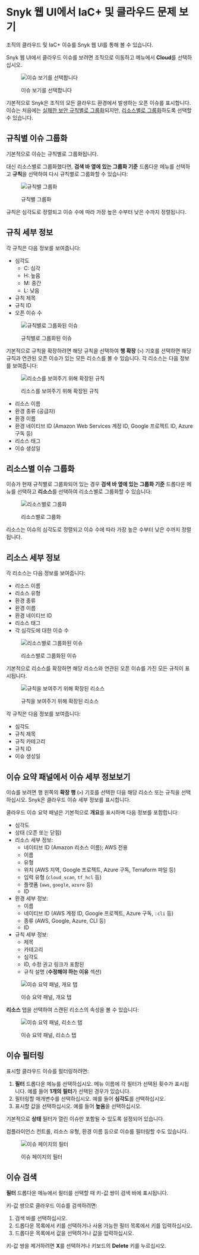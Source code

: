 # Snyk 웹 UI에서 IaC+ 및 클라우드 문제 보기

조직의 클라우드 및 IaC+ 이슈를 Snyk 웹 UI를 통해 볼 수 있습니다.

Snyk 웹 UI에서 클라우드 이슈를 보려면 조직으로 이동하고 메뉴에서 **Cloud**를 선택하십시오.

<figure><img src="../../../../.gitbook/assets/snyk-cloud-access-issues-page-3.png" alt="이슈 보기를 선택합니다"><figcaption><p>이슈 보기를 선택합니다</p></figcaption></figure>

기본적으로 Snyk은 조직의 모든 클라우드 환경에서 발생하는 오픈 이슈를 표시합니다. 이슈는 처음에는 [실패한 보안 규칙별로 그룹화](view-iac+-and-cloud-issues-in-the-snyk-web-ui.md#group-cloud-issues-by-rule)되지만, [리소스별로 그룹화](view-iac+-and-cloud-issues-in-the-snyk-web-ui.md#group-cloud-issues-by-resource)하도록 선택할 수 있습니다.

## 규칙별 이슈 그룹화

기본적으로 이슈는 규칙별로 그룹화됩니다.

대신 리소스별로 그룹화했다면, **검색 바 옆에 있는 그룹화 기준** 드롭다운 메뉴를 선택하고 **규칙**을 선택하여 다시 규칙별로 그룹화할 수 있습니다:

<figure><img src="../../../../.gitbook/assets/snyk-cloud-how-to-group-by-rule-3.png" alt="규칙별 그룹화"><figcaption><p>규칙별 그룹화</p></figcaption></figure>

규칙은 심각도로 정렬되고 이슈 수에 따라 가장 높은 수부터 낮은 수까지 정렬됩니다.

## 규칙 세부 정보

각 규칙은 다음 정보를 보여줍니다:

* 심각도
  * C: 심각
  * H: 높음
  * M: 중간
  * L: 낮음
* 규칙 제목
* 규칙 ID
* 오픈 이슈 수

<figure><img src="../../../../.gitbook/assets/snyk-cloud-grouped-by-rule-3.png" alt="규칙별로 그룹화된 이슈"><figcaption><p>규칙별로 그룹화된 이슈</p></figcaption></figure>

기본적으로 규칙을 확장하려면 해당 규칙을 선택하여 **행 확장** (`>`) 기호를 선택하면 해당 규칙과 연관된 오픈 이슈가 있는 모든 리소스를 볼 수 있습니다. 각 리소스는 다음 정보를 보여줍니다:

<figure><img src="../../../../.gitbook/assets/snyk-cloud-grouped-by-rule-resource-4.png" alt="리소스를 보여주기 위해 확장된 규칙"><figcaption><p>리소스를 보여주기 위해 확장된 규칙</p></figcaption></figure>

* 리소스 이름
* 환경 종류 (공급자)
* 환경 이름
* 환경 네이티브 ID (Amazon Web Services 계정 ID, Google 프로젝트 ID, Azure 구독 등)
* 리소스 태그
* 이슈 생성일

## 리소스별 이슈 그룹화

이슈가 현재 규칙별로 그룹화되어 있는 경우 **검색 바 옆에 있는 그룹화 기준** 드롭다운 메뉴를 선택하고 **리소스**를 선택하여 리소스별로 그룹화할 수 있습니다:

<figure><img src="../../../../.gitbook/assets/snyk-cloud-how-to-group-by-resource-3.png" alt="리소스별로 그룹화"><figcaption><p>리소스별로 그룹화</p></figcaption></figure>

리소스는 이슈의 심각도로 정렬되고 이슈 수에 따라 가장 높은 수부터 낮은 수까지 정렬됩니다.

## 리소스 세부 정보

각 리소스는 다음 정보를 보여줍니다:

* 리소스 이름
* 리소스 유형
* 환경 종류
* 환경 이름
* 환경 네이티브 ID
* 리소스 태그
* 각 심각도에 대한 이슈 수

<figure><img src="../../../../.gitbook/assets/snyk-cloud-grouped-by-resource-3.png" alt="리소스별로 그룹화된 이슈"><figcaption><p>리소스별로 그룹화된 이슈</p></figcaption></figure>

기본적으로 리소스를 확장하면 해당 리소스와 연관된 오픈 이슈를 가진 모든 규칙이 표시됩니다.

<figure><img src="../../../../.gitbook/assets/snyk-cloud-grouped-by-resource-rule-4.png" alt="규칙을 보여주기 위해 확장된 리소스"><figcaption><p>규칙을 보여주기 위해 확장된 리소스</p></figcaption></figure>

각 규칙은 다음 정보를 보여줍니다:

* 심각도
* 규칙 제목
* 규칙 카테고리
* 규칙 ID
* 이슈 생성일

## 이슈 요약 패널에서 이슈 세부 정보보기

이슈를 보려면 행 왼쪽의 **확장 행** (`>`) 기호를 선택한 다음 해당 리소스 또는 규칙을 선택하십시오. Snyk은 클라우드 이슈 세부 정보를 표시합니다.

클라우드 이슈 요약 패널은 기본적으로 **개요**를 표시하며 다음 정보를 포함합니다:

* 심각도
* 상태 (오픈 또는 닫힘)
* 리소스 세부 정보:
  * 네이티브 ID (Amazon 리소스 이름); AWS 전용
  * 이름
  * 유형
  * 위치 (AWS 지역, Google 프로젝트, Azure 구독, Terraform 파일 등)
  * 입력 유형 (`cloud_scan`, `tf_hcl` 등)
  * 플랫폼 (`aws`, `google`, `azure` 등)
  * ID
* 환경 세부 정보:
  * 이름
  * 네이티브 ID (AWS 계정 ID, Google 프로젝트, Azure 구독, `:cli` 등)
  * 종류 (AWS, Google, Azure, CLI 등)
  * ID
* 규칙 세부 정보:
  * 제목
  * 카테고리
  * 심각도
  * ID, 수정 권고 링크가 포함된
  * 규칙 설명 (**수정해야 하는 이유** 섹션)

<figure><img src="../../../../.gitbook/assets/snyk-cloud-issue-panel-overview-2.png" alt="이슈 요약 패널, 개요 탭"><figcaption><p>이슈 요약 패널, 개요 탭</p></figcaption></figure>

**리소스** 탭을 선택하여 스캔된 리소스의 속성을 볼 수 있습니다:

<figure><img src="../../../../.gitbook/assets/snyk-cloud-issue-panel-resource-2.png" alt="이슈 요약 패널, 리소스 탭"><figcaption><p>이슈 요약 패널, 리소스 탭</p></figcaption></figure>

## 이슈 필터링

표시할 클라우드 이슈를 필터링하려면:

1. **필터** 드롭다운 메뉴를 선택하십시오. 메뉴 이름에 각 필터가 선택된 횟수가 표시됩니다. 예를 들어 **1개의 필터**가 선택된 경우가 있습니다.
2. 필터링할 매개변수를 선택하십시오. 예를 들어 **심각도**를 선택하십시오.
3. 표시할 값을 선택하십시오. 예를 들어 **높음**을 선택하십시오.

기본적으로 **상태** 필터가 열린 이슈만 포함될 수 있도록 설정되어 있습니다.

컴플라이언스 컨트롤, 리소스 유형, 환경 이름 등으로 이슈를 필터링할 수도 있습니다.

<figure><img src="../../../../.gitbook/assets/snyk-cloud-issue-filters-4.png" alt="이슈 페이지의 필터"><figcaption><p>이슈 페이지의 필터</p></figcaption></figure>

## 이슈 검색

**필터** 드롭다운 메뉴에서 필터를 선택할 때 키-값 쌍이 검색 바에 표시됩니다.

키-값 쌍으로 클라우드 이슈를 검색하려면:

1. 검색 바를 선택하십시오.
2. 드롭다운 목록에서 키를 선택하거나 사용 가능한 필터 목록에서 키를 입력하십시오.
3. 드롭다운 목록에서 값을 선택하거나 값을 입력하십시오.

키-값 쌍을 제거하려면 **X**를 선택하거나 키보드의 **Delete** 키를 누르십시오.
